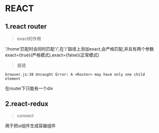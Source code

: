 # REACT

## 1.react router
>exact的作用

'/home'匹配时会同时匹配'/',在'/'路径上添加exact,会严格匹配,并且有两个参数exact={true}(严格模式),exact={false}(正常模式)

>报错
```
browser.js:38 Uncaught Error: A <Router> may have only one child element
```
在router下只能有一个div

## 2.react-redux
>connect

用于把ui组件生成容器组件